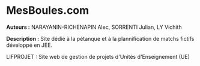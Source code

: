 # MesBoules.com

**Auteurs :** NARAYANIN-RICHENAPIN Alec, SORRENTI Julian, LY Vichith

**Description :** Site dédié à la pétanque et à la plannification de matchs fictifs développé en JEE.

LIFPROJET : Site web de gestion de projets d'Unités d'Enseignement (UE)
